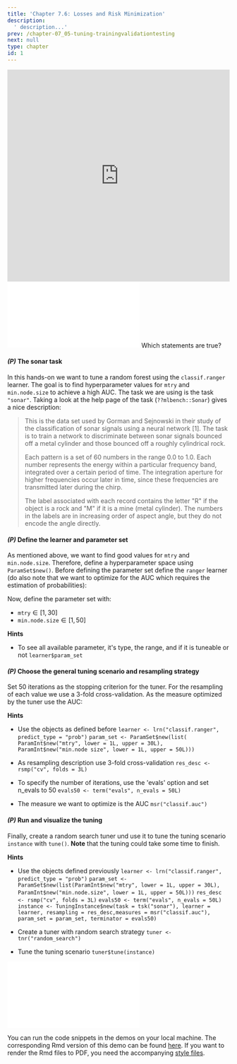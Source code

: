 ```yaml
---
title: 'Chapter 7.6: Losses and Risk Minimization'
description:
  ' description...'
prev: /chapter-07_05-tuning-trainingvalidationtesting
next: null
type: chapter
id: 1
---
```


<exercise id="1" title="Video Lecture">

<iframe width="100%" height="480" src="https://www.youtube.com/embed/-d338rc076s" frameborder="0" allow="accelerometer; autoplay; encrypted-media; gyroscope; picture-in-picture" allowfullscreen></iframe>

</exercise>

<exercise id="2" title="Slides">

<object data="pdfs/7/slides-tuning-nestedresampling.pdf" type="application/pdf" style="width:100%;height:480px">
    <embed src="pdfs/7/slides-tuning-nestedresampling.pdf" type="application/pdf" />
</object>

</exercise>



<exercise id="3" title="Quiz">
Which statements are true?
<choice>
<opt text="How well tuning works depends on the learner and the impact of the hyperparameters on that learner." correct="true">
</opt>
<opt text="Grid search often works better than random search.">
</opt>
<opt text="Grid search scales exponentially with the dimension of the parameter space." correct="true">
</opt>
<opt text="Grid search evaluates many points from the parameter space that aren't of interest." correct="true">
</opt>
<opt text="Random search works often better due to it's better exploration of the hyperparameter space." correct="true">
</opt>
<opt text="Random search scales very well with the dimension of the hyperparameter space.
">
</opt>
<opt text="Random search as well as grid search has the problem of discretization.">
</opt>
</choice>
</exercise>


<exercise id="4" title="Coding">

#### *(P)* The sonar task

In this hands-on we want to tune a random forest using the `classif.ranger` learner. The goal is to find hyperparameter values for `mtry` and `min.node.size` to achieve a high AUC. The task we are using is the task `"sonar"`. Taking a look at the help page of the task (`??mlbench::Sonar`) gives a nice description:

> This is the data set used by Gorman and Sejnowski in their study of the classification of sonar signals using a neural network [1]. The task is to train a network to discriminate between sonar signals bounced off a metal cylinder and those bounced off a roughly cylindrical rock.
>
> Each pattern is a set of 60 numbers in the range 0.0 to 1.0. Each number represents the energy within a particular frequency band, integrated over a certain period of time. The integration aperture for higher frequencies occur later in time, since these frequencies are transmitted later during the chirp.
>
> The label associated with each record contains the letter "R" if the object is a rock and "M" if it is a mine (metal cylinder). The numbers in the labels are in increasing order of aspect angle, but they do not encode the angle directly.

<codeblock id="07_06_01">
</codeblock>

#### *(P)* Define the learner and parameter set

As mentioned above, we want to find good values for `mtry` and `min.node.size`. Therefore, define a hyperparameter space using `ParamSet$new()`. Before defining the parameter set define the `ranger` learner (do also note that we want to optimize for the AUC which requires the estimation of probabilities):

<codeblock id="07_06_02">
</codeblock>



Now, define the parameter set with:

- $\texttt{mtry} \in [1,30]$
- $\texttt{min.node.size} \in [1,50]$


<codeblock id="07_06_03">

**Hints**
- To see all available parameter, it's type, the range, and if it is tuneable or not
`learner$param_set`


</codeblock>



#### *(P)* Choose the general tuning scenario and resampling strategy

Set 50 iterations as the stopping criterion for the tuner. For the resampling of each value we use a 3-fold cross-validation. As the measure optimized by the tuner use the AUC:


<codeblock id="07_06_04">

**Hints**
- Use the objects as defined before
`learner <- lrn("classif.ranger", predict_type = "prob")`
`param_set <- ParamSet$new(list( ParamInt$new("mtry", lower = 1L, upper = 30L), ParamInt$new("min.node size", lower = 1L, upper = 50L)))`

- As resampling description use 3-fold cross-validation
`res_desc <- rsmp("cv", folds = 3L)`

- To specify the number of iterations, use the 'evals' option and set n_evals to 50
`evals50 <- term("evals", n_evals = 50L)`

- The measure we want to optimize is the AUC
`msr("classif.auc")`
</codeblock>



#### *(P)* Run and visualize the tuning

Finally, create a random search tuner und use it to tune the tuning scenario `instance` with `tune()`. **Note** that the tuning could take some time to finish.

<codeblock id="07_06_05">

**Hints**

- Use the objects defined previously
`learner <- lrn("classif.ranger", predict_type = "prob")`
`param_set <- ParamSet$new(list(ParamInt$new("mtry", lower = 1L, upper = 30L), ParamInt$new("min.node.size", lower = 1L, upper = 50L)))`
`res_desc <- rsmp("cv", folds = 3L)`
`evals50 <- term("evals", n_evals = 50L)`
`instance <- TuningInstance$new(task = tsk("sonar"), learner = learner, resampling = res_desc,measures = msr("classif.auc"), param_set = param_set, terminator = evals50)`

- Create a tuner with random search strategy
`tuner <- tnr("random_search")`

- Tune the tuning scenario
`tuner$tune(instance)`
</codeblock>
</exercise>


<exercise id="5" title="Kaggle Challenge">
<object data="code-demos/code_demo_kaggle.pdf" type="application/pdf" style="width:100%;height:480px">
    <embed src="code-demos/code_demo_kaggle.pdf" type="application/pdf" />
</object>

You can run the code snippets in the demos on your local machine. The corresponding Rmd version of this demo can be found [here](https://github.com/compstat-lmu/lecture_i2ml/blob/master/code-demos/code_demo_kaggle.Rmd). If you want to render the Rmd files to PDF, you need the accompanying [style files](https://github.com/compstat-lmu/lecture_i2ml/tree/master/style).

</exercise>

